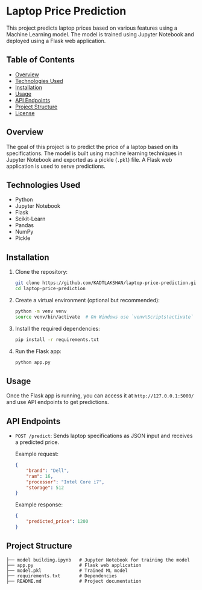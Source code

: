 # Laptop Price Prediction

This project predicts laptop prices based on various features using a Machine Learning model. The model is trained using Jupyter Notebook and deployed using a Flask web application.

## Table of Contents
- [Overview](#overview)
- [Technologies Used](#technologies-used)
- [Installation](#installation)
- [Usage](#usage)
- [API Endpoints](#api-endpoints)
- [Project Structure](#project-structure)
- [License](#license)

## Overview
The goal of this project is to predict the price of a laptop based on its specifications. The model is built using machine learning techniques in Jupyter Notebook and exported as a pickle (`.pkl`) file. A Flask web application is used to serve predictions.

## Technologies Used
- Python
- Jupyter Notebook
- Flask
- Scikit-Learn
- Pandas
- NumPy
- Pickle

## Installation

1. Clone the repository:
   ```sh
   git clone https://github.com/KADTLAKSHAN/laptop-price-prediction.git
   cd laptop-price-prediction
   ```

2. Create a virtual environment (optional but recommended):
   ```sh
   python -m venv venv
   source venv/bin/activate  # On Windows use `venv\Scripts\activate`
   ```

3. Install the required dependencies:
   ```sh
   pip install -r requirements.txt
   ```

4. Run the Flask app:
   ```sh
   python app.py
   ```

## Usage
Once the Flask app is running, you can access it at `http://127.0.0.1:5000/` and use API endpoints to get predictions.

## API Endpoints

- `POST /predict`: Sends laptop specifications as JSON input and receives a predicted price.

  Example request:
  ```json
  {
      "brand": "Dell",
      "ram": 16,
      "processor": "Intel Core i7",
      "storage": 512
  }
  ```

  Example response:
  ```json
  {
      "predicted_price": 1200
  }
  ```

## Project Structure
```
├── model building.ipynb   # Jupyter Notebook for training the model
├── app.py                 # Flask web application
├── model.pkl              # Trained ML model
├── requirements.txt       # Dependencies
├── README.md              # Project documentation
```
